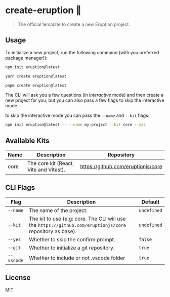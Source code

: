 # create-eruption 🌋

> The official template to create a new Eruption project.

## Usage

To initialize a new project, run the following command (with you preferred package manager)):

```bash
npm init eruption@latest
```

```bash
yarn create eruption@latest
```

```bash
pnpm create eruption@latest
```

The CLI will ask you a few questions (_in interactive_ mode) and then create a new project for you, but you can also pass a few flags to skip the interactive mode.

to skip the interactive mode you can pass the `--name` and `--kit` flags:

```bash
npm init eruption@latest -- --name my-project --kit core --yes
```

## Available Kits

| Name | Description                            | Repository                         |
| ---- | -------------------------------------- | ---------------------------------- |
| core | The core kit (React, Vite and Vitest). | https://github.com/eruptionjs/core |

## CLI Flags

| Flag       | Description                                                                                               | Default     |
| ---------- | --------------------------------------------------------------------------------------------------------- | ----------- |
| `--name`   | The name of the project.                                                                                  | `undefined` |
| `--kit`    | The kit to use (e.g: core. The CLI will use the `https://github.com/eruptionjs/core` repository as base). | `undefined` |
| `--yes`    | Whether to skip the confirm prompt.                                                                       | `false`     |
| `--git`    | Whether to initialize a git repository.                                                                   | `true`      |
| `--vscode` | Whether to include or not .vscode folder                                                                  | `true`      |

## License

MIT

